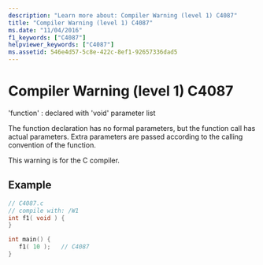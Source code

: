 ```yaml
---
description: "Learn more about: Compiler Warning (level 1) C4087"
title: "Compiler Warning (level 1) C4087"
ms.date: "11/04/2016"
f1_keywords: ["C4087"]
helpviewer_keywords: ["C4087"]
ms.assetid: 546e4d57-5c8e-422c-8ef1-92657336dad5
---
```

# Compiler Warning (level 1) C4087

'function' : declared with 'void' parameter list

The function declaration has no formal parameters, but the function call has actual parameters. Extra parameters are passed according to the calling convention of the function.

This warning is for the C compiler.

## Example

```c
// C4087.c
// compile with: /W1
int f1( void ) {
}

int main() {
   f1( 10 );   // C4087
}
```
